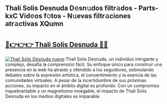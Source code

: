 ## Thali Solis Desnuda D𝚎sn𝚞dos filtr𝚊dos - Parts-kxC Vid𝚎os f𝚘tos - N𝚞evas filtr𝚊ciones atr𝚊ctivas XQumn

# <h2><a href="http://mb2vjs.tromn.icu/?c=Thali+Solis+Desnuda">🔗👉👉👉 Thali Solis Desnuda 🔗🔗</a></h2>

[![Thali Solis Desnuda nuevo](https://i.imgur.com/pEAQMta.gif)](http://mb2vjs.tromn.icu/?c=Thali+Solis+Desnuda)
Thali Solis Desnuda, un individuo intrigante y complejo, desafía la comprensión fácil. Su enfoque único para construir una presencia en la web ha atraído y ofendido a los seguidores, estimulando debates sobre la expresión artística, el consentimiento y la esencia de las comunidades virtuales. A pesar de la incertidumbre de sus próximas acciones, su impacto en el ámbito digital es profundo. Con un compromiso inquebrantable y un magnetismo innegable, el impacto de Thali Solis Desnuda en los medios digitales es imparable.
